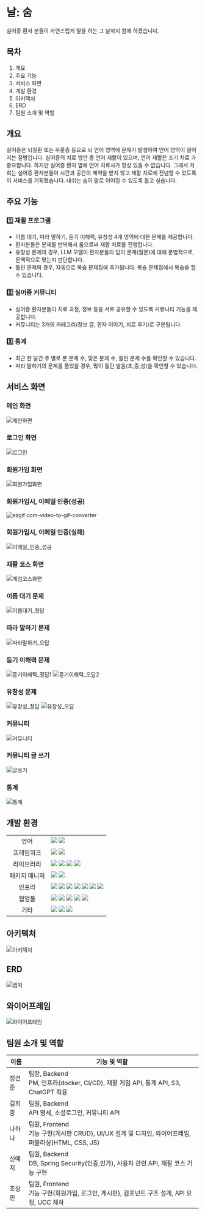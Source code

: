# 날: 숨
실어증 환자 분들이 자연스럽게 말을 하는 그 날까지 함께 하겠습니다.

## 목차
1. 개요
2. 주요 기능
3. 서비스 화면
4. 개발 환경
5. 아키텍처
6. ERD
7. 팀원 소개 및 역할

## 개요
실어증은 뇌질환 또는 우울증 등으로 뇌 언어 영역에 문제가 발생하여 언어 영역이 떨어지는 질병입니다. 실어증의 치료 방안 중 언어 재활이 있으며, 언어 재활은 조기 치료
가 중요합니다. 하지만 실어증 환자 옆에 언어 치료사가 항상 있을 수 없습니다. 그래서 저희는 실어증 환자분들이 시간과 공간의 제약을 받지 않고 재활 치료에 전념할 수 있도록
이 서비스를 기획했습니다. 내쉬는 숨이 말로 이어질 수 있도록 돕고 싶습니다.

## 주요 기능
### 1️⃣ 재활 프로그램
- 이름 대기, 따라 말하기, 듣기 이해력, 유창성 4개 영역에 대한 문제를 제공합니다.
- 환자분들은 문제를 반복해서 품으로써 재활 치료를 진행합니다.
- 유창성 문제의 경우, LLM 모델이 환자분들의 답이 문제(질문)에 대해 문법적으로, 문맥적으로 맞는지 판단합니다.
- 틀린 문제의 경우, 자동으로 복습 문제집에 추가됩니다. 복습 문제집에서 복습을 할 수 있습니다.
### 2️⃣ 실어증 커뮤니티
- 실어증 환자분들이 치료 과정, 정보 등을 서로 공유할 수 있도록 커뮤니티 기능을 제공합니다.
- 커뮤니티는 3개의 카테고리(정보 글, 환자 이야기, 치료 후기)로 구분됩니다.
### 3️⃣ 통계
- 최근 한 달간 주 별로 푼 문제 수, 맞은 문제 수, 틀린 문제 수를 확인할 수 있습니다.
- 따라 말하기의 문제를 풀었을 경우, 많이 틀린 발음(초,중,성)을 확인할 수 있습니다.

## 서비스 화면
### 메인 화면
![메인화면](https://github.com/gunjoon98/readme/assets/48176143/42c6119c-bf8b-4458-b7bf-730fc976a98e)

### 로그인 화면
![로그인](https://github.com/gunjoon98/readme/assets/48176143/9c1b2083-9805-452b-b94c-3e8574eada25)

### 회원가입 화면
![회원가입화면](https://github.com/gunjoon98/readme/assets/48176143/dfb9e225-87c4-4b70-b21f-208016a0e9ab)

### 회원가입시, 이메일 인증(성공)
![ezgif com-video-to-gif-converter](https://github.com/gunjoon98/readme/assets/48176143/f9f2ce6c-f2e3-4e49-bb93-0186fdbe3675)

### 회원가입시, 이메일 인증(실패)
![이메일_인증_성공](https://github.com/gunjoon98/readme/assets/48176143/5315e387-ec2d-4557-8a9e-d29a42309920)

### 재활 코스 화면
![게임코스화면](https://github.com/gunjoon98/readme/assets/48176143/8fad01ea-738e-4e9d-b520-dc701a0016d9)

### 이름 대기 문제
![이름대기_정답](https://github.com/gunjoon98/readme/assets/48176143/22aee4b9-d4fe-4f6b-b5f7-b6dd09f74abf)

### 따라 말하기 문제
![따라말하기_오답](https://github.com/gunjoon98/readme/assets/48176143/f1d726eb-0a57-47db-8856-33f11645af89)

### 듣기 이해력 문제
![듣기이해력_정답1](https://github.com/gunjoon98/readme/assets/48176143/1952ba3d-25e0-419d-bfaf-d93e1602f8a6)
![듣기이해력_오답2](https://github.com/gunjoon98/readme/assets/48176143/31699d60-d263-4cc7-a7cb-551ef5976969)

### 유창성 문제
![유창성_정답](https://github.com/gunjoon98/readme/assets/48176143/9063e1b9-f2ae-469c-b03f-a9fc6541fdf4)
![유창성_오답](https://github.com/gunjoon98/readme/assets/48176143/cf4016d4-d1e6-4241-9659-c72dc1a2b0b3)

### 커뮤니티
![커뮤니티](https://github.com/gunjoon98/readme/assets/48176143/f33836d2-92a0-4a81-b14f-eaee0ec1efa4)

### 커뮤니티 글 쓰기
![글쓰기](https://github.com/gunjoon98/readme/assets/48176143/a44db758-1efe-42f0-8148-3450863e6d0d)

### 통계
![통계](https://github.com/gunjoon98/readme/assets/48176143/81d6b864-defa-4e23-9b20-f5587ee818e2)

## 개발 환경
<table>
<tr>
 <td align="center">언어</td>
 <td>
  <img src="https://img.shields.io/badge/JavaScript-F7DF1E?style=for-the-badge&logo=JavaScript&logoColor=ffffff"/>
  <img src="https://img.shields.io/badge/Java-orange?style=for-the-badge&logo=Java&logoColor=white"/>
 </td>
</tr>
<tr>
 <td align="center">프레임워크</td>
 <td>
  <img src="https://img.shields.io/badge/Spring-6DB33F?style=for-the-badge&logo=Spring&logoColor=ffffff"/>
	<img src="https://img.shields.io/badge/Vue-61DAFB?style=for-the-badge&logo=vuedotjs&logoColor=ffffff"/>
 </td>
</tr>
<tr>
 <td align="center">라이브러리</td>
 <td>  
  <img src="https://img.shields.io/badge/SpringBoot-6DB33F?style=for-the-badge&logo=SpringBoot&logoColor=ffffff"/>
  <img src="https://img.shields.io/badge/springsecurity-6DB33F?style=for-the-badge&logo=springsecurity&logoColor=ffffff"/>
  <img src="https://img.shields.io/badge/jwt-6DB33F?style=for-the-badge&logo=jwt&logoColor=ffffff"/>
  <img src="https://img.shields.io/badge/gpt-6DB33F?style=for-the-badge&logo=gpt&logoColor=ffffff"/>
 </td>
</tr>
<tr>
 <td align="center">패키지 매니저</td>
 <td>
    <img src="https://img.shields.io/badge/npm-CB3837?style=for-the-badge&logo=npm&logoColor=white">
    <img src="https://img.shields.io/badge/maven-02303A?style=for-the-badge&logo=maven&logoColor=white">
</td>
</tr>
<tr>
 <td align="center">인프라</td>
 <td>
  <img src="https://img.shields.io/badge/MYSQL-4479A1?style=for-the-badge&logo=MYSQL&logoColor=ffffff"/>
  <img src="https://img.shields.io/badge/mongodb-47A248?style=for-the-badge&logo=mongodb&logoColor=ffffff"/>
  <img src="https://img.shields.io/badge/amazonaws-232F3E?style=for-the-badge&logo=amazonaws&logoColor=ffffff"/>
  <img src="https://img.shields.io/badge/amazons3-569A31?style=for-the-badge&logo=amazons3&logoColor=ffffff"/>
  <img src="https://img.shields.io/badge/docker-2496ED?style=for-the-badge&logo=docker&logoColor=ffffff"/>
  <img src="https://img.shields.io/badge/jenkins-D24939?style=for-the-badge&logo=jenkins&logoColor=ffffff"/>
  <img src="https://img.shields.io/badge/sonarQube-181717?style=for-the-badge&logo=sonarqube&logoColor=ffffff"/>
 </td>
</tr>
<tr>
 <td align="center">협업툴</td>
 <td>
  <img src="https://img.shields.io/badge/Git-F05032?style=for-the-badge&logo=Git&logoColor=white"/>
  <img src="https://img.shields.io/badge/GitHub-181717?style=for-the-badge&logo=GitHub&logoColor=white"/> 
  <img src="https://img.shields.io/badge/Gitlab-FC6D26?style=for-the-badge&logo=Gitlab&logoColor=white"/> 
  <img src="https://img.shields.io/badge/Mattermost-0058CC?style=for-the-badge&logo=Mattermost&logoColor=white"/> 
  <img src="https://img.shields.io/badge/jira-0052CC?style=for-the-badge&logo=jira&logoColor=white"/>
 </td>
</tr>
<tr>
 <td align="center">기타</td>
 <td>
  <img src="https://img.shields.io/badge/Figma-F24E1E?style=for-the-badge&logo=Figma&logoColor=white"/>
  <img src="https://img.shields.io/badge/Notion-000000?style=for-the-badge&logo=Notion&logoColor=white"/> 
  <img src="https://img.shields.io/badge/postman-FF6C37?style=for-the-badge&logo=postman&logoColor=white"/>
 </td>
</tr>
</table>

## 아키텍처
![아키텍처](https://github.com/gunjoon98/readme/assets/48176143/5d6b12ef-c2b9-4c05-8a80-52c1be3f898d)

## ERD
![캡처](https://github.com/gunjoon98/readme/assets/48176143/ff3702d6-b316-47f2-9b9e-98175a89c009)

## 와이어프레임
![와이어프레임](https://github.com/hana-nana/Exhale/assets/80585489/77b273bb-77ac-4b11-9f5c-afa141a5fbe4)

## 팀원 소개 및 역할
| 이름   | 기능 및 역할 |
| ----|--------------------------------------------------------------------------- |
| 정건준 |  팀장, Backend </br> PM, 인프라(docker, CI/CD), 재활 게임 API, 통계 API, S3, ChatGPT 적용|
| 김희중 |  팀원, Backend </br> API 명세, 소셜로그인, 커뮤니티 API
| 나하나 |  팀원, Frontend </br> 기능 구현(게시판 CRUD), UI/UX 설계 및 디자인, 와이어프레임, 퍼블리싱(HTML, CSS, JS) |
| 신예지 |  팀원, Backend </br> DB, Spring Security(인증,인가), 사용자 관련 API, 재활 코스 기능 구현 |
| 조상민 |  팀원, Frontend </br> 기능 구현(회원가입, 로그인, 게시판), 컴포넌트 구조 설계, API 요청, UCC 제작|
